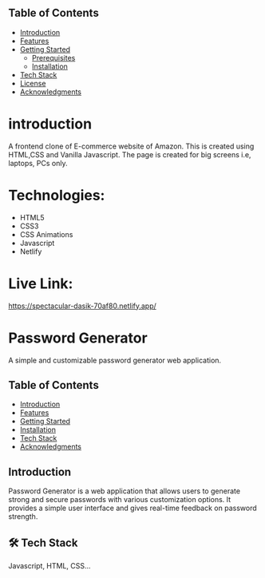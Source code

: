 ## Table of Contents
- [Introduction](#introduction)
- [Features](#features)
- [Getting Started](#getting-started)
  - [Prerequisites](#prerequisites)
  - [Installation](#installation)
- [Tech Stack](#tech)
- [License](#license)
- [Acknowledgments](#Acknowledgements)

# introduction
A frontend clone of E-commerce website of Amazon. This is created using HTML,CSS and Vanilla Javascript. The page is created for big screens i.e, laptops, PCs only.
# Technologies:
* HTML5
* CSS3
* CSS Animations
* Javascript
* Netlify

# Live Link:
https://spectacular-dasik-70af80.netlify.app/

# Password Generator

A simple and customizable password generator web application.

## Table of Contents
- [Introduction](#introduction)
- [Features](#features)
- [Getting Started](#getting-started)
- [Installation](#installation)
- [Tech Stack](#tech)
- [Acknowledgments](#Acknowledgements)

## Introduction

Password Generator is a web application that allows users to generate strong and secure passwords with various customization options. It provides a simple user interface and gives real-time feedback on password strength.

## 🛠 Tech Stack
Javascript, HTML, CSS...


